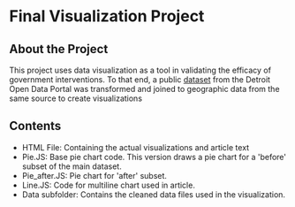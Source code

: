 # Final Visualization Project

## About the Project

This project uses data visualization as a tool in validating the efficacy of government interventions. 
To that end, a public [dataset](https://data.detroitmi.gov/datasets/detroitmi::rms-crime-incidents/explore?location=42.352899%2C-83.099050%2C10.73) from the Detroit Open Data Portal was transformed and joined to geographic data from the same source to create visualizations

## Contents

* HTML File: Containing the actual visualizations and article text
* Pie.JS: Base pie chart code. This version draws a pie chart for a 'before' subset of the main dataset. 
* Pie_after.JS: Pie chart for 'after' subset.
* Line.JS: Code for multiline chart used in article.
* Data subfolder: Contains the cleaned data files used in the visualization. 